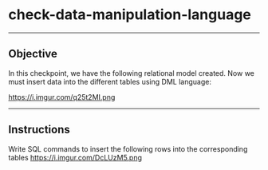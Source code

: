 # check-data-manipulation-language
--------------------------------------------
Objective
---------------------------------------------
In this checkpoint, we have the following relational model created. Now we must insert data into the different tables using DML language:

https://i.imgur.com/q25t2MI.png

----------------------------------------------
Instructions
----------------------------------------------

Write SQL commands to insert the following rows into the corresponding tables https://i.imgur.com/DcLUzM5.png
